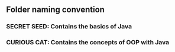 ## Folder naming convention


### SECRET SEED:  Contains  the basics of Java

### CURIOUS CAT: Contains the concepts of OOP with Java